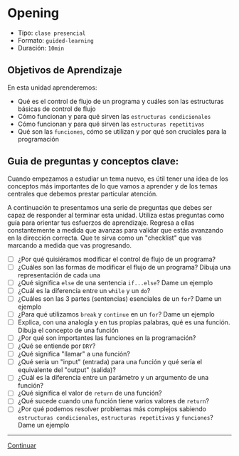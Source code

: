 # Opening
- Tipo: `clase presencial`
- Formato: `guided-learning`
- Duración: `10min`

## Objetivos de Aprendizaje

En esta unidad aprenderemos:
* Qué es el control de flujo de un programa y cuáles son las estructuras básicas de control de flujo
* Cómo funcionan y para qué sirven las `estructuras condicionales`
* Cómo funcionan y para qué sirven las `estructuras repetitivas`
* Qué son las `funciones`, cómo se utilizan y por qué son cruciales para la programación

## Guia de preguntas y conceptos clave:

Cuando empezamos a estudiar un tema nuevo, es útil tener una idea de los conceptos más importantes de lo que vamos a aprender y de los temas centrales que debemos prestar particular atención.

A continuación te presentamos una serie de preguntas que debes ser capaz de responder al terminar esta unidad. Utiliza estas preguntas como guía para orientar tus esfuerzos de aprendizaje. Regresa a ellas constantemente a medida que avanzas para validar que estás avanzando en la dirección correcta. Que te sirva como un "checklist" que vas marcando a medida que vas progresando.

- [ ] ¿Por qué quisiéramos modificar el control de flujo de un programa?
- [ ] ¿Cuáles son las formas de modificar el flujo de un programa? Dibuja una representación de cada una
- [ ] ¿Qué significa `else` de una sentencia `if...else`? Dame un ejemplo
- [ ] ¿Cuál es la diferencia entre un `while` y un `do`?
- [ ] ¿Cuáles son las 3 partes (sentencias) esenciales de un `for`? Dame un ejemplo
- [ ] ¿Para qué utilizamos `break` y `continue` en un `for`? Dame un ejemplo
- [ ] Explica, con una analogía y en tus propias palabras, qué es una función. Dibuja el concepto de una función
- [ ] ¿Por qué son importantes las funciones en la programación?
- [ ] ¿Qué se entiende por `DRY`?
- [ ] ¿Qué significa "llamar" a una función?
- [ ] ¿Qué sería un "input" (entrada) para una función y qué sería el equivalente del "output" (salida)?
- [ ] ¿Cuál es la diferencia entre un parámetro y un argumento de una función?
- [ ] ¿Qué significa el valor de `return` de una función?
- [ ] ¿Qué sucede cuando una función tiene varios valores de `return`?
- [ ] ¿Por qué podemos resolver problemas más complejos sabiendo `estructuras condicionales`,  `estructuras repetitivas` y `funciones`? Dame un ejemplo

***

[Continuar](03-conditionals-and-loops.md)

